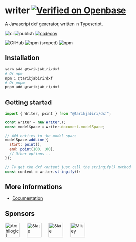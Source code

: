 # writer [![Verified on Openbase](https://badges.openbase.com/js/verified/@tarikjabiri/dxf.svg?style=openbase&token=C/1uHA0bNDQFUKrzrn23YQaNpCza+ZeDOe948Hvmi+s=)](https://openbase.com/js/@tarikjabiri/dxf?utm_source=embedded&amp;utm_medium=badge&amp;utm_campaign=rate-badge)

A Javascript dxf generator, written in Typescript.

![ci](https://github.com/tarikjabiri/dxf/actions/workflows/ci.yml/badge.svg)
![publish](https://github.com/tarikjabiri/dxf/actions/workflows/cd.yml/badge.svg)
[![codecov](https://codecov.io/gh/dxfjs/writer/branch/next/graph/badge.svg?token=P5QJAUXZTA)](https://codecov.io/gh/dxfjs/writer)


![GitHub](https://img.shields.io/github/license/dxfjs/writer?color=%2334D058&label=License&logo=Open%20Access&logoColor=%23959DA5)
![npm (scoped)](https://img.shields.io/npm/v/@tarikjabiri/dxf?color=%2334D058&logo=npm)
![npm](https://img.shields.io/npm/dt/@tarikjabiri/dxf?color=%2334D058&logo=npm)

<!--[Image entity scale and rotation](https://stackoverflow.com/questions/20521807/dxf-image-entity-group-code-explanation) explanation.-->

## Installation

```bash
yarn add @tarikjabiri/dxf
# Or npm
npm i @tarikjabiri/dxf
# Or pnpm
pnpm add @tarikjabiri/dxf
```

## Getting started

```js
import { Writer, point } from "@tarikjabiri/dxf";

const writer = new Writer();
const modelSpace = writer.document.modelSpace;

// Add entites to the model space
modelSpace.addLine({
  start: point(),
  end: point(100, 100),
  // Other options...
});

// To get the dxf content just call the stringify() method
const content = writer.stringify();
```

## More informations

- [Documentation](https://dxf.vercel.app/)

## Sponsors

<a href="https://www.archilogic.com/" style="display: inline-block">
<img width="48" src="https://avatars.githubusercontent.com/u/6620048?s=200&v=4" style="width:48px" alt="Archilogic | Interior space for the digital world">
</a>
<a href="https://github.com/weareslate" style="display: inline-block; margin-left: 20px">
<img width="48" src="https://github.com/weareslate.png" style="width:48px" alt="Slate">
</a>
<a href="https://github.com/Autodrop3d" style="display: inline-block; margin-left: 20px">
<img width="48" src="https://github.com/Autodrop3d.png" style="width:48px" alt="Slate">
</a>
<a href="https://mikey.nz/" style="display: inline-block; margin-left: 20px">
<img width="48" src="https://github.com/ahdinosaur.png" style="width:48px" alt="Mikey">
</a>
